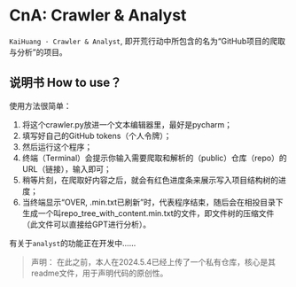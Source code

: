 # CnA: Crawler & Analyst
`KaiHuang · Crawler & Analyst`, 即开荒行动中所包含的名为“GitHub项目的爬取与分析”的项目。

## 说明书 How to use？
使用方法很简单：

1. 将这个crawler.py放进一个文本编辑器里，最好是pycharm；
2. 填写好自己的GitHub tokens（个人令牌）；
3. 然后运行这个程序；
4. 终端（Terminal）会提示你输入需要爬取和解析的（public）仓库（repo）的URL（链接），输入即可；
5. 稍等片刻，在爬取好内容之后，就会有红色进度条来展示写入项目结构树的进度；
6. 当终端显示“OVER, .min.txt已刷新”时，代表程序结束，随后会在相投目录下生成一个叫repo_tree_with_content.min.txt的文件，即文件树的压缩文件（此文件可以直接给GPT进行分析）。

有关于```analyst```的功能正在开发中……

> 声明：
> 在此之前，本人在2024.5.4已经上传了一个私有仓库，核心是其readme文件，用于声明代码的原创性。
